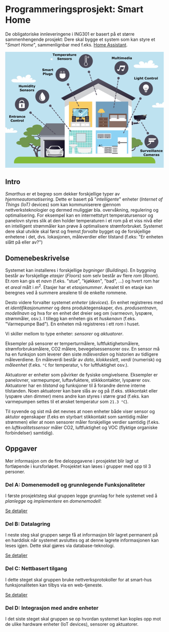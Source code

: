 # Programmeringsprosjekt: Smart Home

De obligatoriske innleveringene i ING301 er basert på et større sammenhengende prosjekt: 
Dere skal bygge et system som kan styre et "_Smart Home_", sammenlignbar med f.eks. [Home Assistant](https://www.home-assistant.io/).

![Smart Home Infografikk](../resources/images/smart-home.jpg)

## Intro

_Smarthus_ er et begrep som dekker forskjellige typer av _hjemmeautomatisering_.
Dette er basert på "_intelligente_" enheter (_Internet of Things (IoT)_ devices) som kan kommuniserere gjennom nettverksteknologier og dermed muliggjør bla. overvåkning, regulering og optimalisering.
For eksempel kan en internettstyrt temperatursensor og panelovn styres slik at den holder temperaturen i et rom på et viss nivå eller en intelligent strømmåler kan prøve å optimalisere strømforbruket.
Systemet dere skal utvikle skal først og fremst _forvalte_ bygget og de forskjellige enhetene i det, dvs. lokasjonen, måleverdier eller tilstand (f.eks: "Er enheten slått på eller av?")

## Domenebeskrivelse

Systemet kan installeres i forskjellige _bygninger_ (_Buildings_).
En byggning består av forskjellige _etasjer_ (_Floors_) som selv består av flere _rom_ (_Room_).
Et _rom_ kan gis et _navn_ (f.eks. "stue", "kjøkken", "bad", ...) og hvert rom har et _areal_ målt i $m^2$.
Etasjer har et _etasjenummer_. Arealet til en etasje kan beregnes ved å summere arealene til de enkelte rommene.

Desto videre forvalter systemet _enheter_ (_devices_).
En enhet registreres med et _identifikasjonummer_ og dens produktegenskaper, dvs. _produsentnavn_, _modellnavn_ og hva for en enhet det dreier seg om (varmeovn, lyspære, strømmåler, osv.).
I tillegg kan enheten gis et _huskenavn_ (f.eks. "Varmepumpe Bad"). 
En enheten må registreres i ett rom i huset.

Vi skiller mellom to type enheter: _sensorer_ og _aktuatorer_. 

Eksempler på sensorer er temperturmålere, luftfuktighetsmålere, strømforbruksmålere, CO2 målere, bevegelsessensorer osv.
En sensor må ha en funksjon som leverer den siste _måleverdien_ og historien av tidligere måleverdiene.
En måleverdi består av _dato_, _klokkeslett_, _verdi_ (numerisk) og _måleenhet_ (f.eks. `°C` for temperatur, `%` for luftfuktighet osv.).

Aktuatorer er enheter som påvirker de fysiske omgivelsene.
Eksempler er panelovner, varmepumper, luftavfuktere, stikkkontakter, lyspærer osv. 
Aktuatorer har en _tilstand_ og funksjoner til å forandre denne interne tilstanden.
Noen aktuatorer kan bare slås av og på (f.eks. stikkontakt eller lyspære uten dimmer) mens andre kan styres i større grad (f.eks. kan varmepumpen settes til et ønsket temperatur som `21.3 °C`).

Til syvende og sist må det nevnes at noen enheter både viser sensor og aktutor egenskaper (f.eks en styrbart stikkontakt som samtidig måler strømmen) eller at noen sensorer måler forskjellige verdier samtidig (f.eks. en _luftkvalitetssensor_ måler CO2, luftfuktighet og VOC (flyktige organiske forbindelser) samtidig).


## Oppgaver

Mer informasjon om de fire deloppgavene i prosjektet blir lagt ut fortløpende i kursforløpet. Prosjektet kan løses i grupper med opp til 3 personer.

### Del A: Domenemodell og grunnlegende Funksjonaliteter

I første prosjektsteg skal gruppen legge grunnlag for hele systemet ved å _planlegge_ og _implementere_ en _domenemodell_:

[Se detaljer](https://github.com/selabhvl/ing301-projectpartA-startcode)

### Del B: Datalagring

I neste steg skal gruppen sørge få at informasjon blir lagret permanent på en harddisk når systemet avsluttes og at denne lagrete informasjonen kan leses igjen. Dette skal gjøres via database-teknologi.

[Se detaljer](https://github.com/selabhvl/ing301-projectpartB-startcode)

### Del C: Nettbasert tilgang

I dette steget skal gruppen bruke nettverksprotokoller for at smart-hus funksjonaliteten kan tilbys via en web-tjeneste. 

[Se detaljer](https://github.com/selabhvl/ing301-projectpartC-startcode)

### Del D: Integrasjon med andre enheter

I det siste steget skal gruppen se op hvordan systemet kan koples opp mot de ulike hardware enheter (IoT devices), sensorer og aktuatorer.


